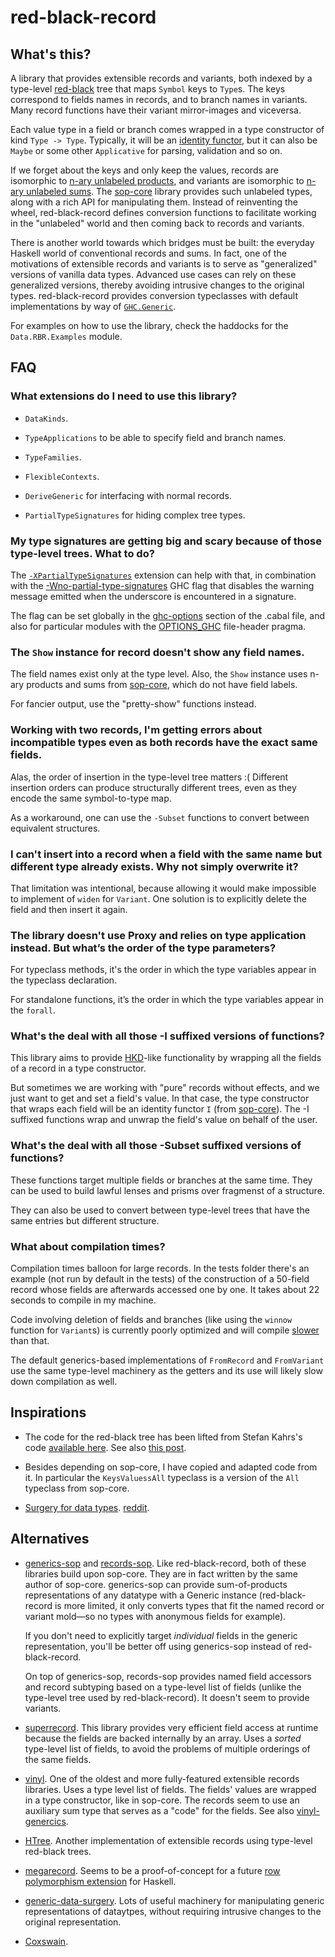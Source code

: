 # red-black-record

## What's this?

A library that provides extensible records and variants, both indexed by a
type-level [red-black](https://en.wikipedia.org/wiki/Red%E2%80%93black_tree)
tree that maps `Symbol` keys to `Type`s. The keys correspond to fields names in
records, and to branch names in variants. Many record functions have their
variant mirror-images and viceversa.

Each value type in a field or branch comes wrapped in a type constructor of
kind `Type -> Type`. Typically, it will be an [identity
functor](http://hackage.haskell.org/package/sop-core-0.4.0.0/docs/Data-SOP.html#t:I),
but it can also be `Maybe` or some other `Applicative` for parsing, validation
and so on.

If we forget about the keys and only keep the values, records are isomorphic to
[n-ary unlabeled
products](http://hackage.haskell.org/package/sop-core-0.4.0.0/docs/Data-SOP.html#t:NP),
and variants are isomorphic to [n-ary unlabeled
sums](http://hackage.haskell.org/package/sop-core-0.4.0.0/docs/Data-SOP.html#t:NS).
The [sop-core](http://hackage.haskell.org/package/sop-core) library provides
such unlabeled types, along with a rich API for manipulating them. Instead of
reinventing the wheel, red-black-record defines conversion functions to
facilitate working in the "unlabeled" world and then coming back to records and
variants.

There is another world towards which bridges must be built: the everyday
Haskell world of conventional records and sums. In fact, one of the motivations
of extensible records and variants is to serve as "generalized" versions of
vanilla data types. Advanced use cases can rely on these generalized versions,
thereby avoiding intrusive changes to the original types. red-black-record
provides conversion typeclasses with default implementations by way of
[`GHC.Generic`](http://hackage.haskell.org/package/base-4.12.0.0/docs/GHC-Generics.html).

For examples on how to use the library, check the haddocks for the
`Data.RBR.Examples` module.

## FAQ

### What extensions do I need to use this library?

* `DataKinds`.

* `TypeApplications` to be able to specify field and branch names.

* `TypeFamilies`.

* `FlexibleContexts`.

* `DeriveGeneric` for interfacing with normal records.

* `PartialTypeSignatures` for hiding complex tree types.

### My type signatures are getting big and scary because of those type-level trees. What to do?

The
[`-XPartialTypeSignatures`](https://downloads.haskell.org/~ghc/latest/docs/html/users_guide/glasgow_exts.html?#extension-PartialTypeSignatures)
extension can help with that, in combination with the
[-Wno-partial-type-signatures](https://downloads.haskell.org/~ghc/latest/docs/html/users_guide/using-warnings.html#ghc-flag--Wpartial-type-signatures)
GHC flag that disables the warning message emitted when the underscore is
encountered in a signature.

The flag can be set globally in the
[ghc-options](https://www.haskell.org/cabal/users-guide/developing-packages.html?#pkg-field-ghc-options)
section of the .cabal file, and also for particular modules with the
[OPTIONS_GHC](https://downloads.haskell.org/~ghc/latest/docs/html/users_guide/glasgow_exts.html?highlight=options_ghc#options-ghc-pragma)
file-header pragma.

### The `Show` instance for record doesn't show any field names.

The field names exist only at the type level. Also, the `Show` instance uses
n-ary products and sums from
[sop-core](http://hackage.haskell.org/package/sop-core), which do not have
field labels.

For fancier output, use the "pretty-show" functions instead.

### Working with two records, I'm getting errors about incompatible types even as both records have the exact same fields.

Alas, the order of insertion in the type-level tree matters :( Different
insertion orders can produce structurally different trees, even as they encode
the same symbol-to-type map.

As a workaround, one can use the `-Subset` functions to convert between
equivalent structures.

### I can't insert into a record when a field with the same name but different type already exists. Why not simply overwrite it?

That limitation was intentional, because allowing it would make impossible to
implement of `widen` for `Variant`. One solution is to explicitly delete the
field and then insert it again.

### The library doesn't use Proxy and relies on type application instead. But what’s the order of the type parameters?

For typeclass methods, it's the order in which the type variables appear in the
typeclass declaration.

For standalone functions, it’s the order in which the type variables appear in
the `forall`.

### What's the deal with all those -I suffixed versions of functions?

This library aims to provide
[HKD](http://reasonablypolymorphic.com/blog/higher-kinded-data/)-like
functionality by wrapping all the fields of a record in a type constructor.

But sometimes we are working with "pure" records without effects, and we just
want to get and set a field's value. In that case, the type constructor that
wraps each field will be an identity functor `I` (from
[sop-core](http://hackage.haskell.org/package/sop-core)). The -I suffixed
functions wrap and unwrap the field's value on behalf of the user.

### What's the deal with all those -Subset suffixed versions of functions?

These functions target multiple fields or branches at the same time. They can
be used to build lawful lenses and prisms over fragmenst of a structure.

They can also be used to convert between type-level trees that have the same
entries but different structure.

### What about compilation times?

Compilation times balloon for large records. In the tests folder there's
an example (not run by default in the tests) of the construction of a 50-field
record whose fields are afterwards accessed one by one. It takes about 22
seconds to compile in my machine. 

Code involving deletion of fields and branches (like using the `winnow`
function for `Variant`s) is currently poorly optimized and will compile
[slower](https://github.com/danidiaz/red-black-record/issues/12) than that.

The default generics-based implementations of `FromRecord` and `FromVariant`
use the same type-level machinery as the getters and its use will likely slow
down compilation as well.

## Inspirations

* The code for the red-black tree has been lifted from Stefan Kahrs's code
  [available
  here](https://www.cs.kent.ac.uk/people/staff/smk/redblack/rb.html). See also
  [this post](https://www.cs.kent.ac.uk/people/staff/smk/redblack/rb.html).

* Besides depending on sop-core, I have copied and adapted code from it. In
  particular the `KeysValuessAll` typeclass is a version of the `All` typeclass
  from sop-core. 

* [Surgery for data
  types](https://blog.poisson.chat/posts/2018-11-26-type-surgery.html).
  [reddit](https://www.reddit.com/r/haskell/comments/a0gi4z/surgery_for_data_types/).

## Alternatives

* [generics-sop](http://hackage.haskell.org/package/generics-sop) and
  [records-sop](http://hackage.haskell.org/package/records-sop). Like
  red-black-record, both of these libraries build upon sop-core. They are in
  fact written by the same author of sop-core. generics-sop can provide
  sum-of-products representations of any datatype with a Generic instance
  (red-black-record is more limited, it only converts types that fit the named
  record or variant mold—so no types with anonymous fields for example). 
  
  If you don't need to explicitly target *individual* fields in the generic
  representation, you'll be better off using generics-sop instead of
  red-black-record. 
  
  On top of generics-sop, records-sop provides named field accessors and record
  subtyping based on a type-level list of fields (unlike the type-level tree
  used by red-black-record). It doesn't seem to provide variants.

* [superrecord](http://hackage.haskell.org/package/superrecord). This library
  provides very efficient field access at runtime because the fields are backed
  internally by an array. Uses a *sorted* type-level list of fields, to avoid
  the problems of multiple orderings of the same fields.

* [vinyl](http://hackage.haskell.org/package/vinyl). One of the oldest and more
  fully-featured extensible records libraries. Uses a type level list of
  fields. The fields' values are wrapped in a type constructor, like in
  sop-core. The records seem to use an auxiliary sum type that serves as a
  "code" for the fields. See also
  [vinyl-genercics](https://hackage.haskell.org/package/vinyl-generics).

* [HTree](https://github.com/i-am-tom/learn-me-a-haskell#htree). Another
  implementation of extensible records using type-level red-black trees.

* [megarecord](https://github.com/jvanbruegge/Megarecord). Seems to be a
  proof-of-concept for a future [row polymorphism
  extension](https://github.com/ghc-proposals/ghc-proposals/pull/180) for
  Haskell.

* [generic-data-surgery](https://hackage.haskell.org/package/generic-data-surgery).
  Lots of useful machinery for manipulating generic representations of
  dataytpes, without requiring intrusive changes to the original
  representation.

* [Coxswain](https://ghc.haskell.org/trac/ghc/wiki/Plugins/TypeChecker/RowTypes/Coxswain).

